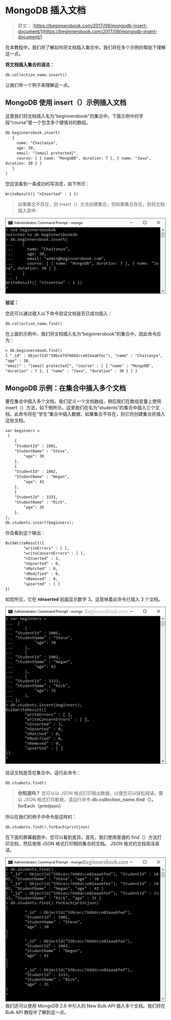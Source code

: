 # MongoDB 插入文档

> 原文： [https://beginnersbook.com/2017/09/mongodb-insert-document/](https://beginnersbook.com/2017/09/mongodb-insert-document/)

在本教程中，我们将了解如何将文档插入集合中。我们将在多个示例的帮助下理解这一点。

**将文档插入集合的语法：**

```
db.collection_name.insert()
```

让我们举一个例子来理解这一点。

## MongoDB 使用 insert（）示例插入文档

这里我们将文档插入名为“beginnersbook”的集合中。下面示例中的字段“course”是一个包含多个键值对的数组。

```
db.beginnersbook.insert(  
   {  
     name: "Chaitanya",  
     age: 30,
     email: "[email protected]",
     course: [ { name: "MongoDB", duration: 7 }, { name: "Java", duration: 30 } ]
   }  
)
```

您应该看到一条成功的写消息，如下所示：

```
WriteResult({ "nInserted" : 1 })
```

> 如果集合不存在，则 insert（）方法创建集合，但如果集合存在，则将文档插入其中

![MongoDB Insert Document](img/9b65c605e4e8c649415808ade5d59ed4.jpg)

**验证：**

您还可以通过键入以下命令验证文档是否已成功插入：

```
db.collection_name.find()
```

在上面的示例中，我们将文档插入名为“beginnersbook”的集合中，因此命令应为：

```
> db.beginnersbook.find()
{ "_id" : ObjectId("59bce797668dcce02aaa6fec"), "name" : "Chaitanya", "age" : 30, 
"email" : "[email protected]", "course" : [ { "name" : "MongoDB", 
"duration" : 7 }, { "name" : "Java", "duration" : 30 } ] }
```

## MongoDB 示例：在集合中插入多个文档

要在集合中插入多个文档，我们定义一个文档数组，稍后我们在数组变量上使用 insert（）方法，如下例所示。这里我们在名为“students”的集合中插入三个文档。此命令将在“学生”集合中插入数据，如果集合不存在，则它将创建集合并插入这些文档。

```
var beginners =
 [
    {
	"StudentId" : 1001,
	"StudentName" : "Steve",
        "age": 30
    },
    {
	"StudentId" : 1002,
	"StudentName" : "Negan",
        "age": 42
    },
    {
	"StudentId" : 3333,
	"StudentName" : "Rick",
        "age": 35
    },
];
db.students.insert(beginners);
```

你会看到这个输出：

```
BulkWriteResult({
        "writeErrors" : [ ],
        "writeConcernErrors" : [ ],
        "nInserted" : 3,
        "nUpserted" : 0,
        "nMatched" : 0,
        "nModified" : 0,
        "nRemoved" : 0,
        "upserted" : [ ]
})
```

如您所见，它在 **nInserted** 前面显示数字 3。这意味着此命令已插入 3 个文档。

![MongoDB Insert multiple Documents](img/9a5c6a3e1a01602180cec27df3971249.jpg)

验证文档是否在集合中。运行此命令：

```
db.students.find()
```

> **你知道吗？** 您可以以 JSON 格式打印输出数据，以便您可以轻松阅读。要以 JSON 格式打印数据，请运行命令 **db.collection_name.find（）。forEach（printjson）**

所以在我们的例子中命令是这样的：

```
db.students.find().forEach(printjson)
```

在下面的屏幕截图中，您可以看到差异。首先，我们使用普通的 find（）方法打印文档，然后使用 JSON 格式打印相同集合的文档。 JSON 格式的文档简洁易读。

![Printing documents in JSON format](img/f3d7706a23f29e28fcb2f62ce23d6699.jpg)
我们还可以使用 MongoDB 2.6 中引入的 New Bulk API 插入多个文档。我们将在 Bulk API 教程中了解到这一点。